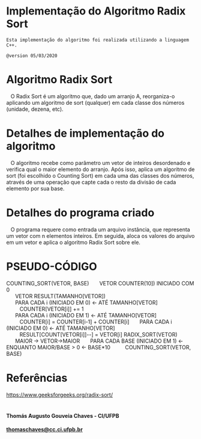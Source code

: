 # Implementação do Algoritmo Radix Sort
    Esta implementação do algoritmo foi realizada utilizando a linguagem C++.

    @version 05/03/2020

# Algoritmo Radix Sort
   O Radix Sort é um algoritmo que, dado um arranjo A, reorganiza-o aplicando um algoritmo de sort (qualquer) em cada classe dos números (unidade, dezena, etc). 

# Detalhes de implementação do algoritmo
   O algoritmo recebe como parâmetro um vetor de inteiros desordenado e verifica qual o maior elemento do arranjo. Após isso, aplica um algoritmo de sort (foi escolhido o Counting Sort) em cada uma das classes dos números, através de uma operação que capte cada o resto da divisão de cada elemento por sua base.
 
# Detalhes do programa criado
   O programa requere como entrada um arquivo instância, que representa um vetor com n elementos inteiros. Em seguida, aloca os valores do arquivo em um vetor e aplica o algoritmo Radix Sort sobre ele.

# PSEUDO-CÓDIGO

COUNTING_SORT(VETOR, BASE)
      VETOR COUNTER(10]) INICIADO COM 0    
      VETOR RESULT(TAMANHO[VETOR])    
      PARA CADA i (INICIADO EM 0) ← ATÉ TAMANHO[VETOR] 
         COUNTER[VETOR[i]] += 1   
      PARA CADA i (INICIADO EM 1) ← ATÉ TAMANHO[VETOR] 
         COUNTER[i] = COUNTER[i-1] + COUNTER[i] 
      PARA CADA i (INICIADO EM 0) ← ATÉ TAMANHO[VETOR] 
         RESULT[COUNT[VETOR[i]]--] = VETOR[i] 
RADIX_SORT(VETOR) 
      MAIOR → VETOR->MAIOR 
      PARA CADA BASE (INICIADO EM 1) ← ENQUANTO MAIOR/BASE > 0 ← BASE*10 
         COUNTING_SORT(VETOR, BASE) 

# Referências
https://www.geeksforgeeks.org/radix-sort/


#
#### Thomás Augusto Gouveia Chaves - CI/UFPB
#### thomaschaves@cc.ci.ufpb.br






